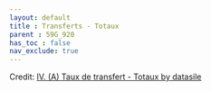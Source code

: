 ```yaml
---
layout: default
title : Transferts - Totaux
parent : 59G_920
has_toc : false
nav_exclude: true
--- 
```

<div id="observablehq-content-ffbb1b45"></div>
<div id="observablehq-textA-ffbb1b45"></div>
<div id="observablehq-TitleB-ffbb1b45"></div>
<div id="observablehq-TitleB1-ffbb1b45"></div>
<div id="observablehq-TitleGraph-ffbb1b45"></div>
<div id="observablehq-viewof-origines-ffbb1b45"></div>
<div id="observablehq-graph1-ffbb1b45"></div>
<div id="observablehq-textmap-ffbb1b45"></div>
<div id="observablehq-viewof-annee_min2-ffbb1b45"></div>
<div id="observablehq-map1-ffbb1b45"></div>
<div id="observablehq-TitleB2-ffbb1b45"></div>
<div id="observablehq-textgraph-ffbb1b45"></div>
<div id="observablehq-viewof-destination-ffbb1b45"></div>
<div id="observablehq-graph3-ffbb1b45"></div>
<div id="observablehq-textmap2-ffbb1b45"></div>
<div id="observablehq-viewof-annee_min-ffbb1b45"></div>
<div id="observablehq-map2-ffbb1b45"></div>
<div id="observablehq-tauxTr2-ffbb1b45"></div>
<div id="observablehq-textC-ffbb1b45"></div>
<div id="observablehq-textD-ffbb1b45"></div>
<p>Credit: <a href="https://observablehq.com/d/8b5b257632efa1d0"> IV. (A) Taux de transfert - Totaux
 by datasile</a></p>

<link rel="stylesheet" href="https://cdn.jsdelivr.net/npm/@observablehq/inspector@5/dist/inspector.css">
<script type="module">
import {Runtime, Inspector} from "https://cdn.jsdelivr.net/npm/@observablehq/runtime@5/dist/runtime.js";
import define from "https://api.observablehq.com/d/8b5b257632efa1d0.js?v=4";
new Runtime().module(define, name => {
  if (name === "content") return new Inspector(document.querySelector("#observablehq-content-ffbb1b45"));
  if (name === "textA") return new Inspector(document.querySelector("#observablehq-textA-ffbb1b45"));
  if (name === "TitleB") return new Inspector(document.querySelector("#observablehq-TitleB-ffbb1b45"));
  if (name === "TitleB1") return new Inspector(document.querySelector("#observablehq-TitleB1-ffbb1b45"));
  if (name === "TitleGraph") return new Inspector(document.querySelector("#observablehq-TitleGraph-ffbb1b45"));
  if (name === "viewof origines") return new Inspector(document.querySelector("#observablehq-viewof-origines-ffbb1b45"));
  if (name === "graph1") return new Inspector(document.querySelector("#observablehq-graph1-ffbb1b45"));
  if (name === "textmap") return new Inspector(document.querySelector("#observablehq-textmap-ffbb1b45"));
  if (name === "viewof annee_min2") return new Inspector(document.querySelector("#observablehq-viewof-annee_min2-ffbb1b45"));
  if (name === "map1") return new Inspector(document.querySelector("#observablehq-map1-ffbb1b45"));
  if (name === "TitleB2") return new Inspector(document.querySelector("#observablehq-TitleB2-ffbb1b45"));
  if (name === "textgraph") return new Inspector(document.querySelector("#observablehq-textgraph-ffbb1b45"));
  if (name === "viewof destination") return new Inspector(document.querySelector("#observablehq-viewof-destination-ffbb1b45"));
  if (name === "graph3") return new Inspector(document.querySelector("#observablehq-graph3-ffbb1b45"));
  if (name === "textmap2") return new Inspector(document.querySelector("#observablehq-textmap2-ffbb1b45"));
  if (name === "viewof annee_min") return new Inspector(document.querySelector("#observablehq-viewof-annee_min-ffbb1b45"));
  if (name === "map2") return new Inspector(document.querySelector("#observablehq-map2-ffbb1b45"));
  if (name === "tauxTr2") return new Inspector(document.querySelector("#observablehq-tauxTr2-ffbb1b45"));
  if (name === "textC") return new Inspector(document.querySelector("#observablehq-textC-ffbb1b45"));
  if (name === "textD") return new Inspector(document.querySelector("#observablehq-textD-ffbb1b45"));
  return ["tauxTr"].includes(name);
});
</script>
